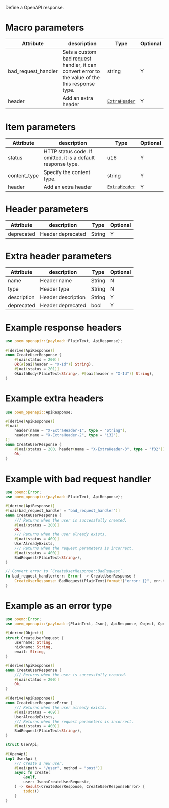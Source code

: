 Define a OpenAPI response.

# Macro parameters

| Attribute           | description                                                                                     | Type                                                       | Optional |
|---------------------|-------------------------------------------------------------------------------------------------|------------------------------------------------------------|----------|
| bad_request_handler | Sets a custom bad request handler, it can convert error to the value of the this response type. | string                                                     | Y        |
| header              | Add an extra header                                                                             | [`ExtraHeader`](macro@ApiResponse#extra-header-parameters) | Y        |

# Item parameters

| Attribute    | description                                                  | Type                                                       | Optional |
|--------------|--------------------------------------------------------------|------------------------------------------------------------|----------|
| status       | HTTP status code. If omitted, it is a default response type. | u16                                                        | Y        |
| content_type | Specify the content type.                                    | string                                                     | Y        |
| header       | Add an extra header                                          | [`ExtraHeader`](macro@ApiResponse#extra-header-parameters) | Y        |

# Header parameters

| Attribute  | description       | Type   | Optional |
|------------|-------------------|--------|----------|
| deprecated | Header deprecated | String | Y        |

# Extra header parameters

| Attribute     | description                                            | Type   | Optional |
|---------------|--------------------------------------------------------|--------|----------|
| name          | Header name                                            | String | N        |
| type          | Header type                                            | String | N        |
| description   | Header description                                     | String | Y        |
| deprecated    | Header deprecated                                      | bool   | Y        |

# Example response headers

```rust
use poem_openapi::{payload::PlainText, ApiResponse};

#[derive(ApiResponse)]
enum CreateUserResponse {
    #[oai(status = 200)]
    Ok(#[oai(header = "X-Id")] String),
    #[oai(status = 201)]
    OkWithBody(PlainText<String>, #[oai(header = "X-Id")] String),
}
```

# Example extra headers

```rust
use poem_openapi::ApiResponse;

#[derive(ApiResponse)]
#[oai(
    header(name = "X-ExtraHeader-1", type = "String"),
    header(name = "X-ExtraHeader-2", type = "i32"),
)]
enum CreateUserResponse {
    #[oai(status = 200, header(name = "X-ExtraHeader-3", type = "f32"))]
    Ok,
}
```

# Example with bad request handler

```rust
use poem::Error;
use poem_openapi::{payload::PlainText, ApiResponse};

#[derive(ApiResponse)]
#[oai(bad_request_handler = "bad_request_handler")]
enum CreateUserResponse {
    /// Returns when the user is successfully created.
    #[oai(status = 200)]
    Ok,
    /// Returns when the user already exists.
    #[oai(status = 409)]
    UserAlreadyExists,
    /// Returns when the request parameters is incorrect.
    #[oai(status = 400)]
    BadRequest(PlainText<String>),
}

// Convert error to `CreateUserResponse::BadRequest`.
fn bad_request_handler(err: Error) -> CreateUserResponse {
    CreateUserResponse::BadRequest(PlainText(format!("error: {}", err.to_string())))
}
```

# Example as an error type

```rust
use poem::Error;
use poem_openapi::{payload::{PlainText, Json}, ApiResponse, Object, OpenApi};

#[derive(Object)]
struct CreateUserRequest {
    username: String,
    nickname: String,
    email: String,
}

#[derive(ApiResponse)]
enum CreateUserResponse {
    /// Returns when the user is successfully created.
    #[oai(status = 200)]
    Ok,
}

#[derive(ApiResponse)]
enum CreateUserResponseError {
    /// Returns when the user already exists.
    #[oai(status = 409)]
    UserAlreadyExists,
    /// Returns when the request parameters is incorrect.
    #[oai(status = 400)]
    BadRequest(PlainText<String>),
}

struct UserApi;

#[OpenApi]
impl UserApi {
    /// Create a new user.
    #[oai(path = "/user", method = "post")]
    async fn create(
        &self,
        user: Json<CreateUserRequest>,
    ) -> Result<CreateUserResponse, CreateUserResponseError> {
        todo!()
    }
}
```
